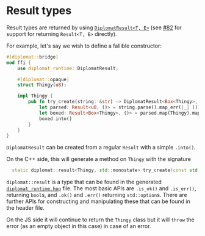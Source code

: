 # Result types

Result types are returned by using [`DiplomatResult<T, E>`](https://docs.rs/diplomat-runtime/0.2.0/diplomat_runtime/struct.DiplomatResult.html)
(see [#82](https://github.com/rust-diplomat/diplomat/issues/82) for support for returning `Result<T, E>` directly).

For example, let's say we wish to define a fallible constructor:

```rust
#[diplomat::bridge]
mod ffi {
    use diplomat_runtime::DiplomatResult;

    #[diplomat::opaque]
    struct Thingy(u8);

    impl Thingy {
        pub fn try_create(string: &str) -> DiplomatResult<Box<Thingy>, ()> {
            let parsed: Result<u8, ()> = string.parse().map_err(|_| ());
            let boxed: Result<Box<Thingy>, ()> = parsed.map(Thingy).map(Box::new);
            boxed.into()
        }
    }
}
```

`DiplomatResult` can be created from a regular `Result` with a simple `.into()`.

On the C++ side, this will generate a method on `Thingy` with the signature

```cpp
  static diplomat::result<Thingy, std::monostate> try_create(const std::string_view string);
```

`diplomat::result` is a type that can be found in the generated [`diplomat_runtime.hpp`](https://github.com/rust-diplomat/diplomat/blob/main/tool/src/cpp/runtime.hpp) file. The most basic APIs are `.is_ok()` and `.is_err()`, returning `bool`s, and `.ok()` and `.err()` returning `std::option`s. There are further APIs for constructing and manipulating these that can be found in the header file.

On the JS side it will continue to return the `Thingy` class but it will `throw` the error (as an empty object in this case) in case of an error.